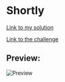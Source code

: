 # Shortly

[Link to my solution](https://ibndaanis-shortly.netlify.app/)

[Link to the challenge](https://www.frontendmentor.io/challenges/url-shortening-api-landing-page-2ce3ob-G)

## Preview:

![Preview](./images/preview.png)
